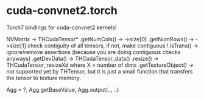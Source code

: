 cuda-convnet2.torch
===================

Torch7 bindings for cuda-convnet2 kernels!

NVMatrix -> THCudaTensor*
.getNumCols() -> ->size[0]
.getNumRows() -> ->size[1]
check contiguity of all tensors, if not, make contiguous
!.isTrans() -> ignore/remove assertions (because you are doing contiguous checks anyways)
.getDevData() -> THCudaTensor_data()
.resize() -> THCudaTensor_resizeXd where X = number of dims
.getTextureObject() -> not supported yet by THTensor, but it is just a small function that transfers the tensor to texture memory.


Agg = ?, Agg.getBaseValue, Agg.output(.., ..)